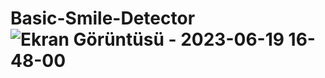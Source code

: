 # Basic-Smile-Detector![Ekran Görüntüsü - 2023-06-19 16-48-00](https://github.com/berza29/Basic-Smile-Detector/assets/74301024/530f4b4e-3b19-4737-82ce-ef4b941acb74)
